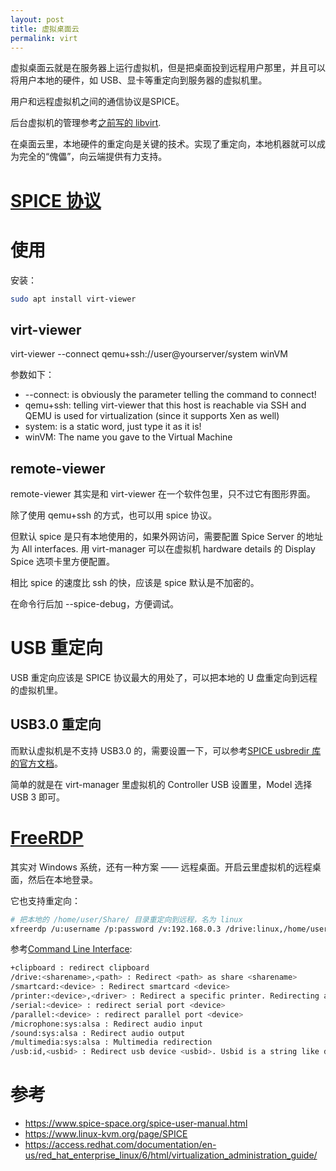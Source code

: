 ```yaml
---
layout: post
title: 虚拟桌面云
permalink: virt
---
```


虚拟桌面云就是在服务器上运行虚拟机，但是把桌面投到远程用户那里，并且可以将用户本地的硬件，如 USB、显卡等重定向到服务器的虚拟机里。

用户和远程虚拟机之间的通信协议是SPICE。

后台虚拟机的管理参考[之前写的 libvirt](/libvirt).

在桌面云里，本地硬件的重定向是关键的技术。实现了重定向，本地机器就可以成为完全的“傀儡”，向云端提供有力支持。

# [SPICE 协议](https://www.spice-space.org/)

# 使用

安装：

```bash
sudo apt install virt-viewer
```

## virt-viewer

virt-viewer --connect qemu+ssh://user@yourserver/system winVM

参数如下：

- --connect: is obviously the parameter telling the command to connect!
- qemu+ssh: telling virt-viewer that this host is reachable via SSH and QEMU is used for virtualization (since it supports Xen as well)
- system: is a static word, just type it as it is!
- winVM: The name you gave to the Virtual Machine

## remote-viewer
remote-viewer 其实是和 virt-viewer 在一个软件包里，只不过它有图形界面。

除了使用 qemu+ssh 的方式，也可以用 spice 协议。

但默认 spice 是只有本地使用的，如果外网访问，需要配置 Spice Server 的地址为 All interfaces. 用 virt-manager 可以在虚拟机 hardware details 的 Display Spice 选项卡里方便配置。

相比 spice 的速度比 ssh 的快，应该是 spice 默认是不加密的。

在命令行后加 --spice-debug，方便调试。

# USB 重定向
USB 重定向应该是 SPICE 协议最大的用处了，可以把本地的 U 盘重定向到远程的虚拟机里。

## USB3.0 重定向
而默认虚拟机是不支持 USB3.0 的，需要设置一下，可以参考[SPICE usbredir 库的官方文档](https://www.spice-space.org/usbredir.html)。

简单的就是在 virt-manager 里虚拟机的 Controller USB 设置里，Model 选择 USB 3 即可。


# [FreeRDP](https://github.com/FreeRDP/FreeRDP/)
其实对 Windows 系统，还有一种方案 —— 远程桌面。开启云里虚拟机的远程桌面，然后在本地登录。

它也支持重定向：

```bash
# 把本地的 /home/user/Share/ 目录重定向到远程，名为 linux
xfreerdp /u:username /p:password /v:192.168.0.3 /drive:linux,/home/user/Share/
```

参考[Command Line Interface](https://github.com/FreeRDP/FreeRDP/wiki/CommandLineInterface):

```bash
+clipboard : redirect clipboard
/drive:<sharename>,<path> : Redirect <path> as share <sharename>
/smartcard:<device> : Redirect smartcard <device>
/printer:<device>,<driver> : Redirect a specific printer. Redirecting all printers does not currently work.
/serial:<device> : redirect serial port <device>
/parallel:<device> : redirect parallel port <device>
/microphone:sys:alsa : Redirect audio input
/sound:sys:alsa : Redirect audio output
/multimedia:sys:alsa : Multimedia redirection
/usb:id,<usbid> : Redirect usb device <usbid>. Usbid is a string like dev:054c:0268
```


# 参考
- https://www.spice-space.org/spice-user-manual.html
- https://www.linux-kvm.org/page/SPICE
- https://access.redhat.com/documentation/en-us/red_hat_enterprise_linux/6/html/virtualization_administration_guide/
